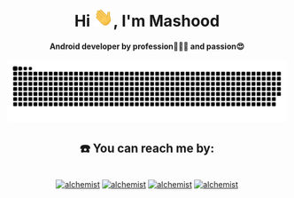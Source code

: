 <div align="center">
<h1 align="center">Hi <img width="35" src="https://github.com/the-alchemist-07/the-alchemist-07/blob/main/resources/img/waving.gif">, I'm Mashood</h1>
  <h4 align="center"><b>Android developer</b> by profession👨🏻‍💻 and passion😍</h4>
</div>

<div align="center">
  <a href="https://github.com/the-alchemist-07">
  <img  src="https://github.com/the-alchemist-07/the-alchemist-07/blob/main/resources/img/grid-snake.svg"
       alt="snake" /></a>
</div>

<!-- <details> -->
<!--   <summary>☎️ contact me</summary> -->
<div>
<!--   <samp> -->
    <h2 align="center">☎️ You can reach me by:</h2>
    <p align="center">
      <br/>
      <a href="https://www.linkedin.com/in/the-alchemist/" target="blank"><img align="center"
         src="https://img.shields.io/badge/linkedin-%231DA1F2.svg?style=for-the-badge&logo=linkedin&logoColor=white"
         alt="alchemist" height="30"/></a>
      <a href="mailto:mashoodpv.vkm@gmail.com" target="blank"><img align="center"
         src="https://img.shields.io/badge/gmail-EA4335.svg?style=for-the-badge&logo=gmail&logoColor=white"
         alt="alchemist" height="30"/></a>
      <a href="https://www.instagram.com/the__alchemist._/" target="blank"><img align="center"
         src="https://img.shields.io/badge/instagram-%23E4405F.svg?style=for-the-badge&logo=Instagram&logoColor=white"
         alt="alchemist" height="30"/></a>
      <a href="https://wa.me/+919567944372" target="blank"><img align="center"
         src="https://img.shields.io/badge/whatsapp-4B7F1.svg?style=for-the-badge&logo=whatsapp&logoColor=white"
         alt="alchemist" height="30"/></a>
      <br>
    </p>
<!--   </samp> -->
</div>
<!-- </details> -->
